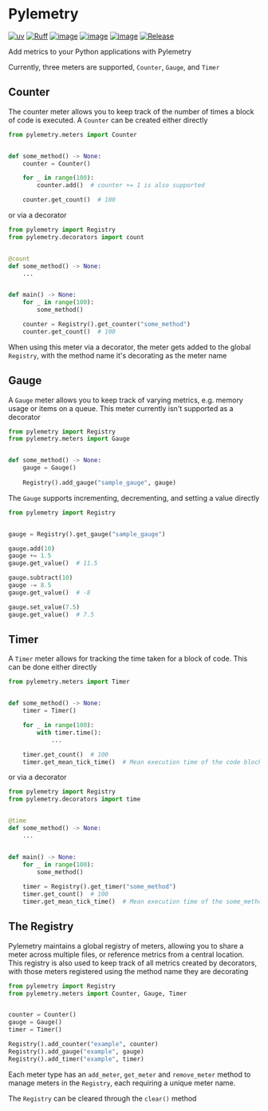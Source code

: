 # Pylemetry

[![uv](https://img.shields.io/endpoint?url=https://raw.githubusercontent.com/astral-sh/uv/main/assets/badge/v0.json)](https://github.com/astral-sh/uv)
[![Ruff](https://img.shields.io/endpoint?url=https://raw.githubusercontent.com/astral-sh/ruff/main/assets/badge/v2.json)](https://github.com/astral-sh/ruff)
[![image](https://img.shields.io/pypi/v/pylemetry.svg)](https://pypi.python.org/pypi/pylemetry)
[![image](https://img.shields.io/pypi/l/pylemetry.svg)](https://pypi.python.org/pypi/pylemetry)
[![image](https://img.shields.io/pypi/pyversions/pylemetry.svg)](https://pypi.python.org/pypi/pylemetry)
[![Release](https://github.com/amurphy4/pylemetry/actions/workflows/release.yaml/badge.svg?branch=main)](https://github.com/amurphy4/pylemetry/actions/workflows/release.yaml)

Add metrics to your Python applications with Pylemetry

Currently, three meters are supported, `Counter`, `Gauge`, and `Timer`

## Counter

The counter meter allows you to keep track of the number of times a block of code is executed.
A `Counter` can be created either directly

```python
from pylemetry.meters import Counter


def some_method() -> None:
    counter = Counter()

    for _ in range(100):
        counter.add()  # counter += 1 is also supported

    counter.get_count()  # 100
```

or via a decorator

```python
from pylemetry import Registry
from pylemetry.decorators import count


@count
def some_method() -> None:
    ...


def main() -> None:
    for _ in range(100):
        some_method()

    counter = Registry().get_counter("some_method")
    counter.get_count()  # 100
```

When using this meter via a decorator, the meter gets added to the global `Registry`, with the method name it's decorating as the meter name

## Gauge

A `Gauge` meter allows you to keep track of varying metrics, e.g. memory usage or items on a queue. This meter currently isn't supported as a decorator

```python
from pylemetry import Registry
from pylemetry.meters import Gauge


def some_method() -> None:
    gauge = Gauge()
    
    Registry().add_gauge("sample_gauge", gauge)
```

The `Gauge` supports incrementing, decrementing, and setting a value directly

```python
from pylemetry import Registry


gauge = Registry().get_gauge("sample_gauge")

gauge.add(10)
gauge += 1.5
gauge.get_value()  # 11.5

gauge.subtract(10)
gauge -= 8.5
gauge.get_value()  # -8

gauge.set_value(7.5)
gauge.get_value()  # 7.5
```

## Timer

A `Timer` meter allows for tracking the time taken for a block of code. This can be done either directly

```python
from pylemetry.meters import Timer


def some_method() -> None:
    timer = Timer()

    for _ in range(100):
        with timer.time():
            ...

    timer.get_count()  # 100
    timer.get_mean_tick_time()  # Mean execution time of the code block
```

or via a decorator

```python
from pylemetry import Registry
from pylemetry.decorators import time


@time
def some_method() -> None:
    ...


def main() -> None:
    for _ in range(100):
        some_method()
        
    timer = Registry().get_timer("some_method")
    timer.get_count()  # 100
    timer.get_mean_tick_time()  # Mean execution time of the some_method function
```

## The Registry

Pylemetry maintains a global registry of meters, allowing you to share a meter across multiple files, or reference metrics from a central location.
This registry is also used to keep track of all metrics created by decorators, with those meters registered using the method name they are decorating

```python
from pylemetry import Registry
from pylemetry.meters import Counter, Gauge, Timer


counter = Counter()
gauge = Gauge()
timer = Timer()

Registry().add_counter("example", counter)
Registry().add_gauge("example", gauge)
Registry().add_timer("example", timer)
```

Each meter type has an `add_meter`, `get_meter` and `remove_meter` method to manage meters in the `Registry`, each requiring a unique meter name.

The `Registry` can be cleared through the `clear()` method